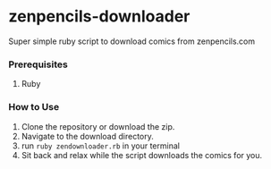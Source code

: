# zenpencils-downloader
Super simple ruby script to download comics from zenpencils.com
### Prerequisites
1. Ruby
 

### How to Use
1. Clone the repository or download the zip.
2. Navigate to the download directory.
3. run ` ruby zendownloader.rb ` in your terminal
4. Sit back and relax while the script downloads the comics for you.
